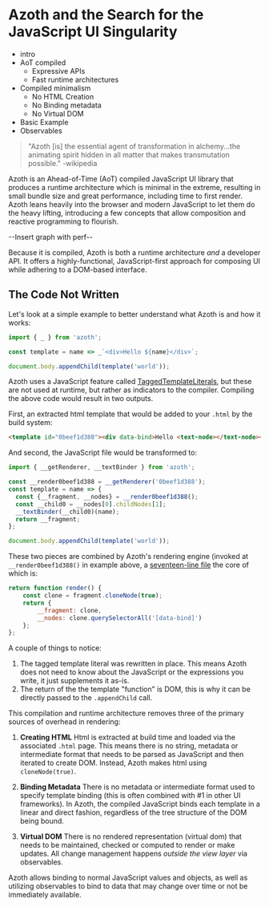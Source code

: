 Azoth and the Search for the JavaScript UI Singularity
===

* intro
* AoT compiled
    * Expressive APIs
    * Fast runtime architectures
* Compiled minimalism
    * No HTML Creation
    * No Binding metadata
    * No Virtual DOM
* Basic Example
* Observables


> "Azoth [is] the essential agent of transformation in alchemy...the animating spirit hidden in all matter that makes transmutation possible." -wikipedia

Azoth is an Ahead-of-Time (AoT) compiled JavaScript UI library that produces a runtime architecture which is minimal in the extreme, resulting in small bundle size and great performance, including time to first render. Azoth leans heavily into the browser and modern JavaScript to let them do the heavy lifting, introducing a few concepts that allow composition and reactive programming to flourish.

--Insert graph with perf--

Because it is compiled, Azoth is both a runtime architecture _and_ a developer API. It offers a highly-functional, JavaScript-first approach for composing UI while adhering to a DOM-based interface.

## The Code Not Written

Let's look at a simple example to better understand what Azoth is and how it works:

```js
import { _ } from 'azoth';

const template = name => _`<div>Hello ${name}</div>`;

document.body.appendChild(template('world'));
```

Azoth uses a JavaScript feature called [TaggedTemplateLiterals](https://developer.mozilla.org/en-US/docs/Web/JavaScript/Reference/Template_literals#Tagged_templates), but these are not used at runtime, but rather as indicators to the compiler. Compiling the above code would result in two outputs.

First, an extracted html template that would be added to your `.html` by the build system:

```html
<template id="0beef1d388"><div data-bind>Hello <text-node></text-node></div></template>
```

And second, the JavaScript file would be transformed to:

```js
import { __getRenderer, __textBinder } from 'azoth';

const __render0beef1d388 = __getRenderer('0beef1d388');
const template = name => {
  const {__fragment, __nodes} = __render0beef1d388();
  const __child0 = __nodes[0].childNodes[1];
  __textBinder(__child0)(name);
  return __fragment;
};

document.body.appendChild(template('world'));
```

These two pieces are combined by Azoth's rendering engine (invoked at `__render0beef1d388()` in example above, a [seventeen-line file](https://github.com/martypdx/azoth/blob/master/src/renderer.js) the core of which is:

```js
return function render() {
    const clone = fragment.cloneNode(true);
    return {
        __fragment: clone,
        __nodes: clone.querySelectorAll('[data-bind]')
    };
};
```

A couple of things to notice:

1. The tagged template literal was rewritten in place. This means Azoth does not need to know about the JavaScript or the expressions you write, it just supplements it as-is.
1. The return of the the template "function" is DOM, this is why it can be directly passed to the `.appendChild` call.

This compilation and runtime architecture removes three of the primary sources of overhead in rendering:

1. **Creating HTML** Html is extracted at build time and loaded via the associated `.html` page. This means there is no string, metadata or intermediate format that needs to be parsed as JavaScript and then iterated to create DOM. Instead, Azoth makes html using `cloneNode(true)`.

2. **Binding Metadata** There is no metadata or intermediate format used to specify template binding (this is often combined with #1 in other UI frameworks). In Azoth, the compiled JavaScript binds each template in a linear and direct fashion, regardless of the tree structure of the DOM being bound.

3. **Virtual DOM** There is no rendered representation (virtual dom) that needs to be maintained, checked or computed to render or make updates. All change management happens _outside the view layer_ via observables.


Azoth allows binding to normal JavaScript values and objects, as well as 
utilizing observables to bind to data that may change over time or not be
immediately available.